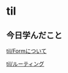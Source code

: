 # til

## 今日学んだこと

[til/Formについて](https://github.com/tokiohamamatsu/til/blob/master/laravel/Form%E3%81%AB%E3%81%A4%E3%81%84%E3%81%A6.md)

[til/ルーティング](https://github.com/tokiohamamatsu/til/blob/master/laravel/%E3%83%AB%E3%83%BC%E3%83%86%E3%82%A3%E3%83%B3%E3%82%B0.md)
